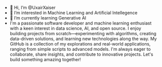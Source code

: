 - 👋 Hi, I’m @UxairXaiser
- 👀 I’m interested in Machine Learning and Artificial Intellegence
- 🌱 I’m currently learning Generative AI
- I'm a passionate software developer and machine learning enthusiast with a keen interest in data science, AI, and open source. I enjoy building projects from scratch—experimenting with algorithms, creating data-driven solutions, and learning new technologies along the way. My GitHub is a collection of my explorations and real-world applications, ranging from simple scripts to advanced models. I'm always eager to collaborate, share insights, and contribute to innovative projects. Let's build something amazing together!

<!---
UxairXaiser/UxairXaiser is a ✨ special ✨ repository because its `README.md` (this file) appears on your GitHub profile.
You can click the Preview link to take a look at your changes.
--->
